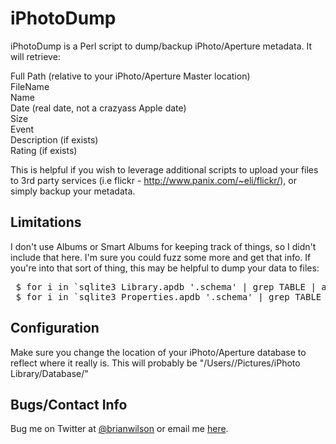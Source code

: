 iPhotoDump
=======

iPhotoDump is a Perl script to dump/backup iPhoto/Aperture metadata. It will
retrieve:

 Full Path (relative to your iPhoto/Aperture Master location)<br>
 FileName<br>
 Name<br>
 Date (real date, not a crazyass Apple date)<br>
 Size<br>
 Event<br>
 Description (if exists)<br>
 Rating (if exists)<br>

This is helpful if you wish to leverage additional scripts to upload your
files to 3rd party services (i.e flickr - http://www.panix.com/~eli/flickr/), 
or simply backup your metadata. 

Limitations
-----------
I don't use Albums or Smart Albums for keeping track of things, so I didn't
include that here.  I'm sure you could fuzz some more and get that info. If
you're into that sort of thing, this may be helpful to dump your data to files:
<pre> $ for i in `sqlite3 Library.apdb '.schema' | grep TABLE | awk '{print $3}'`; do sqlite3 Library.apdb "select * from $i" > /tmp/$i.out ; done
 $ for i in `sqlite3 Properties.apdb '.schema' | grep TABLE | awk '{print $3}'`; do sqlite3 Properties.apdb "select * from $i" > /tmp/$i.out ; done</pre>

Configuration 
-------------
Make sure you change the location of your iPhoto/Aperture database to reflect where it really is.  This will probably be "/Users/<you>/Pictures/iPhoto Library/Database/"


Bugs/Contact Info
-----------------
Bug me on Twitter at [@brianwilson](http://twitter.com/brianwilson) or email me [here](http://cronological.com/comment.php?ref=bubba).


